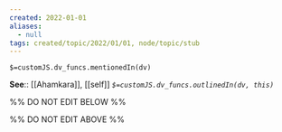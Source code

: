 ```yaml
---
created: 2022-01-01 
aliases:
  - null
tags: created/topic/2022/01/01, node/topic/stub
---
```

`$=customJS.dv_funcs.mentionedIn(dv)`


**See**:: [[Ahamkara]], [[self]]
*`$=customJS.dv_funcs.outlinedIn(dv, this)`*

%% DO NOT EDIT BELOW %%

%% DO NOT EDIT ABOVE %%
